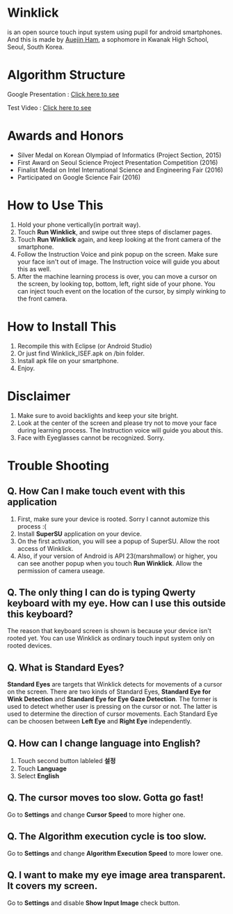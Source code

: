 # Winklick
is an open source touch input system using pupil for android smartphones.
And this is made by [Auejin Ham](https://fb.com/auejin), a sophomore in Kwanak High School, Seoul, South Korea.

# Algorithm Structure
Google Presentation : [Click here to see](https://docs.google.com/presentation/d/1-lDESAHk1FEUKRgrNjmKZ9gnl_Uo8wq3_Nsei2fDRaQ/pub?start=true&loop=false&delayms=60000)

Test Video : [Click here to see](https://youtu.be/Eldtnx98beA)

# Awards and Honors
* Silver Medal on Korean Olympiad of Informatics (Project Section, 2015)
* First Award on Seoul Science Project Presentation Competition (2016)
* Finalist Medal on Intel International Science and Engineering Fair (2016)
* Participated on Google Science Fair (2016)

# How to Use This
1. Hold your phone vertically(in portrait way).
2. Touch **Run Winklick**, and swipe out three steps of disclamer pages.
3. Touch **Run Winklick** again, and keep looking at the front camera of the smartphone.
4. Follow the Instruction Voice and pink popup on the screen. Make sure your face isn't out of image. The Instruction voice will guide you about this as well.
5. After the machine learning process is over, you can move a cursor on the screen, by looking top, bottom, left, right side of your phone. You can inject touch event on the location of the cursor, by simply winking to the front camera.

# How to Install This
1. Recompile this with Eclipse (or Android Studio)
2. Or just find Winklick_ISEF.apk on /bin folder.
3. Install apk file on your smartphone.
4. Enjoy.

# Disclaimer
1. Make sure to avoid backlights and keep your site bright.
2. Look at the center of the screen and please try not to move your face during learning process. The Instruction voice will guide you about this.
3. Face with Eyeglasses cannot be recognized. Sorry.

# Trouble Shooting

Q. How Can I make touch event with this application
-----------------
1. First, make sure your device is rooted. Sorry I cannot automize this process :(
1. Install **SuperSU** application on your device.
2. On the first activation, you will see a popup of SuperSU. Allow the root access of Winklick.
3. Also, if your version of Android is API 23(marshmallow) or higher, you can see another popup when you touch **Run Winklick**. Allow the permission of camera useage.

Q. The only thing I can do is typing Qwerty keyboard with my eye. How can I use this outside this keyboard?
-----------------
The reason that keyboard screen is shown is because your device isn't rooted yet.
You can use Winklick as ordinary touch input system only on rooted devices.


Q. What is **Standard Eyes**?
-----------------
**Standard Eyes** are targets that Winklick detects for movements of a cursor on the screen.
There are two kinds of Standard Eyes, **Standard Eye for Wink Detection** and **Standard Eye for Eye Gaze Detection**.
The former is used to detect whether user is pressing on the cursor or not.
The latter is used to determine the direction of cursor movements.
Each Standard Eye can be choosen between **Left Eye** and **Right Eye** independently.


Q. How can I change language into English?
-----------------
1. Touch second button lableled **설정**　
2. Touch **Language**
3. Select **English**

Q. The cursor moves too slow. Gotta go fast!
-----------------
Go to **Settings** and change **Cursor Speed** to more higher one.

Q. The Algorithm execution cycle is too slow.
-----------------
Go to **Settings** and change **Algorithm Execution Speed** to more lower one.

Q. I want to make my eye image area transparent. It covers my screen.
-----------------
Go to **Settings** and disable **Show Input Image** check button.



